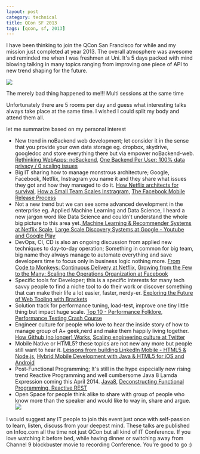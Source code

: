 ```yaml
---
layout: post
category: technical
title: QCon SF 2013
tags: [qcon, sf, 2013]
---
```


<p>I have been thinking to join the QCon San Francisco for while and my mission just completed at year 2013. The overall atmosphere was awesome and reminded me when I was freshmen at Uni. It's 5 days packed with mind blowing talking in many topics ranging from improving one piece of API to new trend shaping for the future.</p>

<p>
	<img class="img-responsive" src="https://qconnewyork.com/2012/dl/qcon-newyork-2012/web/QConnewyork_frontpage.jpg">
</p>

<p>The merely bad thing happened to me!!! Multi sessions at the same time</p>

<!-- read more -->

<p>
	Unfortunately there are 5 rooms per day and guess what interesting talks always take place at the same time. I wished I could split my body and attend them all.
</p>

<p>
	let me summarize based on my personal interest 
</p>

<ul>
	<li>
		New trend in noBackend web development; let consider it in the sense that you provide your own data storage eg. dropbox, skydrive, googledoc and store everything there but via empower noBackend-web. <a target="_blank" href="http://qconsf.com/presentation/rethinking-webapps-nobackend">Rethinking WebApps: noBackend</a>, <a target="_blank" href="http://qconsf.com/presentation/one-backend-user-100-data-privacy-0-scaling-issues">One Backend Per User: 100% data privacy / 0 scaling issues</a>
	</li>
	<li>
		Big IT sharing how to manage monstrous architecture; Google, Facebook, Netflix, Instragram you name it and they share what issues they got and how they managed to do it. <a target="_blank" href="http://qconsf.com/presentation/how-netflix-architects-survival">How Netflix architects for survival</a>, <a target="_blank" href="http://qconsf.com/presentation/how-small-team-scales-instagram">How a Small Team Scales Instragram</a>, <a target="_blank" href="http://qconsf.com/presentation/facebook-mobile-release-process">The Facebook Mobile Release Process</a>
	</li>
	<li>
		Not a new trend but we can see some advanced development in the enterprise eg. Applied Machine Learning and Data Science,  I heard a new jargon word like Data Science and couldn't understand the whole big picture to this area yet.<a target="_blank" href="http://qconsf.com/presentation/machine-learning-recommender-systems-netflix-scale"> Machine Learning &amp; Recommender Systems at Netflix Scale</a>, <a target="_blank" href="http://qconsf.com/presentation/large-scale-discovery-systems-google-youtube-and-google-play">Large Scale Discovery Systems at Google - Youtube and Google Play</a>
	</li>
	<li>
		DevOps, CI, CD is also an ongoing discussion from applied new techniques to day-to-day operation; Something in common for big team, big name they always manage to automate everything and save developers time to focus only in business logic nothing more. <a target="_blank" href="http://qconsf.com/presentation/code-monkeys-continuous-delivery-netflix">From Code to Monkeys: Continuous Delivery at Netflix</a>, <a target="_blank" href="http://qconsf.com/presentation/growing-few-many-scaling-operations-organization-facebook">Growing from the Few to the Many: Scaling the Operations Organization at Facebook</a>
	</li>
	<li>
		Specific tools for Developer; this is a specific interests for many tech savvy people to find a niche tool to do their work or discover something that can make their life a lot easier, faster, nerdy-er. <a target="_blank" href="http://qconsf.com/presentation/exploring-future-web-tooling-brackets">Exploring the Future of Web Tooling with Brackets</a>
	</li>
	<li>
		Solution track for performance tuning, load-test, improve one tiny little thing but impact huge scale. <a target="_blank" href="http://qconsf.com/presentation/top-10-performance-folklore">Top 10 - Performance Folklore</a>, <a target="_blank" href="http://qconsf.com/presentation/performance-testing-crash-course">Performance Testing Crash Course</a>
	</li>
	<li>
		Engineer culture for people who love to hear the inside story of how to manage group of A+ geek,nerd and make them happily living together. <a target="_blank" href="http://qconsf.com/presentation/how-github-no-longer-works">How Github (no longer) Works</a>, <a target="_blank" href="http://qconsf.com/presentation/scaling-engineering-culture-twitter">Scaling engineering culture at Twitter</a>
	</li>
	<li>
		Mobile Native or HTML5? these topics are not new any more but people still want to hear it. <a target="_blank" href="http://qconsf.com/presentation/lessons-building-linkedin-mobile-html5-nodejs">Lessons from building LinkedIn Mobile - HTML5 &amp; Node.js</a>, <a target="_blank" href="http://qconsf.com/presentation/hybrid-mobile-development-java-html5-ios-and-android">Hybrid Mobile Development with Java &amp; HTML5 for iOS and Android</a>
	</li>
	<li>
		Post-Functional Programming; It's still in the hype especially new rising trend Reactive Programming and well cumbersome Java 8 Lamda Expression coming this April 2014. <a target="_blank" href="http://qconsf.com/presentation/java-8-functional-performance">Java8</a>, <a target="_blank" href="http://qconsf.com/presentation/deconstructing-functional-programming">Deconstructing Functional Programming, Reactive REST</a>
	</li>
	<li>
		Open Space for people think alike to share with group of people who know more than the speaker and would like to way in, share and argue.</br>
		<img class="img-responsive" src="http://qconsf.com/sites/default/files/9039557092_bd2b8346f7_b.jpg">
	</li>
</ul>

<p>I would suggest any IT people to join this event just once with self-passion to learn, listen, discuss from your deepest mind. These talks are published on Infoq.com all the time not just QCon but all kind of IT Conference. If you love watching it before bed, while having dinner or switching away from Channel 9 blockbuster movie to recording Conference. You're good to go :)</p>


